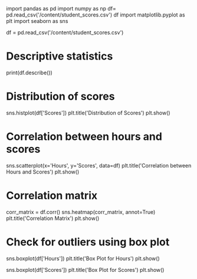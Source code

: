 import pandas as pd
import numpy as np
df= pd.read_csv('/content/student_scores.csv')
df
import matplotlib.pyplot as plt
import seaborn as sns

df = pd.read_csv('/content/student_scores.csv')

# Descriptive statistics
print(df.describe())

# Distribution of scores
sns.histplot(df['Scores'])
plt.title('Distribution of Scores')
plt.show()

# Correlation between hours and scores
sns.scatterplot(x='Hours', y='Scores', data=df)
plt.title('Correlation between Hours and Scores')
plt.show()

# Correlation matrix
corr_matrix = df.corr()
sns.heatmap(corr_matrix, annot=True)
plt.title('Correlation Matrix')
plt.show()

# Check for outliers using box plot
sns.boxplot(df['Hours'])
plt.title('Box Plot for Hours')
plt.show()

sns.boxplot(df['Scores'])
plt.title('Box Plot for Scores')
plt.show()
